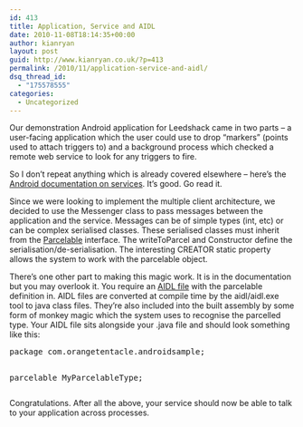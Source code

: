 ```yaml
---
id: 413
title: Application, Service and AIDL
date: 2010-11-08T18:14:35+00:00
author: kianryan
layout: post
guid: http://www.kianryan.co.uk/?p=413
permalink: /2010/11/application-service-and-aidl/
dsq_thread_id:
  - "175578555"
categories:
  - Uncategorized
---
```

Our demonstration Android application for Leedshack came in two parts &#8211; a user-facing application which the user could use to drop &#8220;markers&#8221; (points used to attach triggers to) and a background process which checked a remote web service to look for any triggers to fire.

So I don&#8217;t repeat anything which is already covered elsewhere &#8211; here&#8217;s the [Android documentation on services](http://developer.android.com/reference/android/app/Service.html). It&#8217;s good. Go read it.

Since we were looking to implement the multiple client architecture, we decided to use the Messenger class to pass messages between the application and the service. Messages can be of simple types (int, etc) or can be complex serialised classes. These serialised classes must inherit from the [Parcelable](http://developer.android.com/reference/android/os/Parcelable.html) interface. The writeToParcel and Constructor define the serialisation/de-serialisation. The interesting CREATOR static property allows the system to work with the parcelable object.

There&#8217;s one other part to making this magic work. It is in the documentation but you may overlook it. You require an [AIDL file](http://developer.android.com/guide/developing/tools/aidl.html) with the parcelable definition in. AIDL files are converted at compile time by the aidl/aidl.exe tool to java class files. They&#8217;re also included into the built assembly by some form of monkey magic which the system uses to recognise the parcelled type. Your AIDL file sits alongside your .java file and should look something like this:

<div>
  <pre class="brush: java; title: ; notranslate" title="">
package com.orangetentacle.androidsample;

parcelable MyParcelableType;
</pre>
</div>

Congratulations. After all the above, your service should now be able to talk to your application across processes.